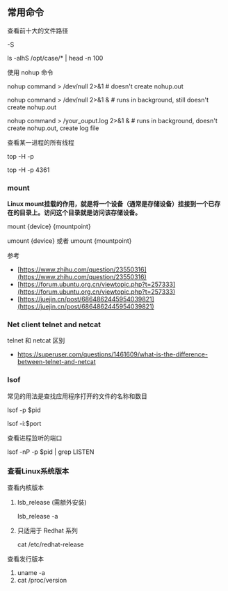 ## 常用命令

查看前十大的文件路径

-S

ls -alhS /opt/case/* | head -n 100

使用 nohup 命令

nohup command > /dev/null 2>&1 # doesn't create nohup.out

nohup command > /dev/null 2>&1 & # runs in background, still doesn't create nohup.out

nohup command > /your_ouput.log 2>&1 & # runs in background, doesn't create nohup.out, create log file

查看某一进程的所有线程

top -H -p <pid>

top -H -p 4361

### mount

**Linux mount挂载的作用，就是将一个设备（通常是存储设备）挂接到一个已存在的目录上。访问这个目录就是访问该存储设备。**

mount {device} {mountpoint}

umount {device} 或者 umount {mountpoint}

参考

- [https://www.zhihu.com/question/23550316](https://www.zhihu.com/question/23550316)
- [https://forum.ubuntu.org.cn/viewtopic.php?t=257333](https://forum.ubuntu.org.cn/viewtopic.php?t=257333)
- [https://juejin.cn/post/6864862445954039821](https://juejin.cn/post/6864862445954039821)


### Net client telnet and netcat
telnet 和 netcat 区别
- https://superuser.com/questions/1461609/what-is-the-difference-between-telnet-and-netcat

### lsof

常见的用法是查找应用程序打开的文件的名称和数目

lsof -p $pid

lsof -i:$port

查看进程监听的端口

lsof -nP -p $pid | grep LISTEN

### 查看Linux系统版本

查看内核版本

1. lsb_release (需额外安装)
    
    lsb_release -a
    
2. 只适用于 Redhat 系列
    
    cat /etc/redhat-release
    

查看发行版本

1. uname -a
2. cat /proc/version
